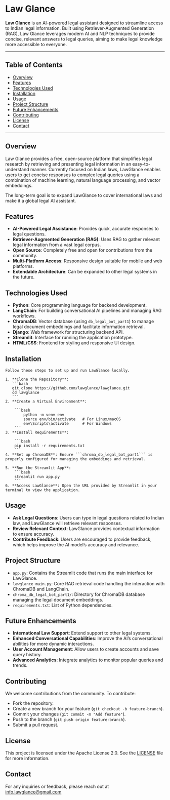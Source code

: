 # Law Glance
 
**Law Glance** is an AI-powered legal assistant designed to streamline access to Indian legal information. Built using Retriever-Augmented Generation (RAG), Law Glance leverages modern AI and NLP techniques to provide concise, relevant answers to legal queries, aiming to make legal knowledge more accessible to everyone.
 
---
 
## Table of Contents
 
- [Overview](#overview)
- [Features](#features)
- [Technologies Used](#technologies-used)
- [Installation](#installation)
- [Usage](#usage)
- [Project Structure](#project-structure)
- [Future Enhancements](#future-enhancements)
- [Contributing](#contributing)
- [License](#license)
- [Contact](#contact)
 
---
 
## Overview
 
Law Glance provides a free, open-source platform that simplifies legal research by retrieving and presenting legal information in an easy-to-understand manner. Currently focused on Indian laws, LawGlance enables users to get concise responses to complex legal queries using a combination of machine learning, natural language processing, and vector embeddings.
 
The long-term goal is to expand LawGlance to cover international laws and make it a global legal AI assistant.
 
## Features
 
- **AI-Powered Legal Assistance**: Provides quick, accurate responses to legal questions.
- **Retriever-Augmented Generation (RAG)**: Uses RAG to gather relevant legal information from a vast legal corpus.
- **Open Source**: Completely free and open for contributions from the community.
- **Multi-Platform Access**: Responsive design suitable for mobile and web platforms.
- **Extendable Architecture**: Can be expanded to other legal systems in the future.
 
## Technologies Used
 
- **Python**: Core programming language for backend development.
- **LangChain**: For building conversational AI pipelines and managing RAG workflows.
- **ChromaDB**: Vector database (using `db_legal_bot_part1`) to manage legal document embeddings and facilitate information retrieval.
- **Django**: Web framework for structuring backend API.
- **Streamlit**: Interface for running the application prototype.
- **HTML/CSS**: Frontend for styling and responsive UI design.
 
## Installation
 
	Follow these steps to set up and run LawGlance locally.
 
	1. **Clone the Repository**:
	   ```bash
	   git clone https://github.com/lawglance/lawglance.git
	   cd lawglance
	   ```
	2. **Create a Virtual Environment**:
 
		```bash
			python -m venv env
			source env/bin/activate   # For Linux/macOS
			env\Scripts\activate      # For Windows
		```
	3. **Install Requirements**:
 
		```bash
		pip install -r requirements.txt
		```
	4. **Set up ChromaDB**: Ensure ```chroma_db_legal_bot_part1``` is properly configured for managing the embeddings and retrieval.
 
	5. **Run the Streamlit App**:
		```bash
		streamlit run app.py
		```
	6. **Access LawGlance**: Open the URL provided by Streamlit in your terminal to view the application.
 
## Usage
 
- **Ask Legal Questions**: Users can type in legal questions related to Indian law, and LawGlance will retrieve relevant responses.
- **Review Relevant Context**: LawGlance provides contextual information to ensure accuracy.
- **Contribute Feedback**: Users are encouraged to provide feedback, which helps improve the AI model’s accuracy and relevance.
 
## Project Structure
 
- `app.py`: Contains the Streamlit code that runs the main interface for LawGlance.
- `lawglance_main.py`: Core RAG retrieval code handling the interaction with ChromaDB and LangChain.
- `chroma_db_legal_bot_part1/`: Directory for ChromaDB database managing the legal document embeddings.
- `requirements.txt`: List of Python dependencies.
 
## Future Enhancements
 
- **International Law Support**: Extend support to other legal systems.
- **Enhanced Conversational Capabilities**: Improve the AI’s conversational abilities for more dynamic interactions.
- **User Account Management**: Allow users to create accounts and save query history.
- **Advanced Analytics**: Integrate analytics to monitor popular queries and trends.
 
## Contributing
 
We welcome contributions from the community. To contribute:
 
- Fork the repository.
- Create a new branch for your feature (`git checkout -b feature-branch`).
- Commit your changes (`git commit -m "Add feature"`).
- Push to the branch (`git push origin feature-branch`).
- Submit a pull request.
 
 
## License
 
This project is licensed under the Apache License 2.0. See the [LICENSE](LICENSE) file for more information.
 
 
## Contact
For any inquiries or feedback, please reach out at info.lawglance@gmail.com
